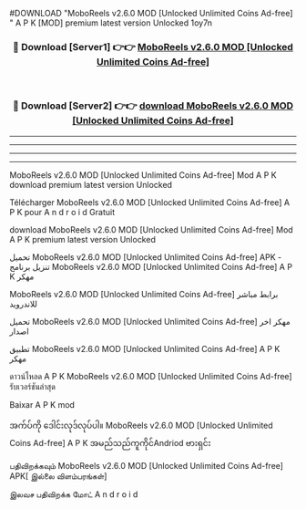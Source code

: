 #DOWNLOAD "MoboReels v2.6.0 MOD [Unlocked Unlimited Coins Ad-free] " A P K [MOD] premium latest version Unlocked 1oy7n 



<div align="center">

<h3>🔴 Download [Server1] 👉👉 <a href="https://apkdownload12.web.app/?title=MoboReels v2.6.0 MOD [Unlocked Unlimited Coins Ad-free] ">MoboReels v2.6.0 MOD [Unlocked Unlimited Coins Ad-free]  </a></h3><br>

<h3>🔴 Download [Server2] 👉👉 <a href="https://apkdownload12.web.app/?title=MoboReels v2.6.0 MOD [Unlocked Unlimited Coins Ad-free] ">download MoboReels v2.6.0 MOD [Unlocked Unlimited Coins Ad-free]  </a></h3>
</div>


----------------------------------------------------------

----------------------------------------------------------

----------------------------------------------------------

----------------------------------------------------------


MoboReels v2.6.0 MOD [Unlocked Unlimited Coins Ad-free]  Mod A P K download premium latest version Unlocked

Télécharger  MoboReels v2.6.0 MOD [Unlocked Unlimited Coins Ad-free]  A P K pour A n d r o i d Gratuit

download MoboReels v2.6.0 MOD [Unlocked Unlimited Coins Ad-free]  Mod A P K premium latest version Unlocked

تحميل MoboReels v2.6.0 MOD [Unlocked Unlimited Coins Ad-free]  APK - تنزيل برنامج MoboReels v2.6.0 MOD [Unlocked Unlimited Coins Ad-free]  A P K مهكر

MoboReels v2.6.0 MOD [Unlocked Unlimited Coins Ad-free]  برابط مباشر للاندرويد

تحميل MoboReels v2.6.0 MOD [Unlocked Unlimited Coins Ad-free]  مهكر اخر اصدار

تطبيق MoboReels v2.6.0 MOD [Unlocked Unlimited Coins Ad-free]  A P K مهكر

ดาวน์โหลด A P K MoboReels v2.6.0 MOD [Unlocked Unlimited Coins Ad-free]  รับเวอร์ชันล่าสุด

Baixar A P K mod

အက်ပ်ကို ဒေါင်းလုဒ်လုပ်ပါ။ MoboReels v2.6.0 MOD [Unlocked Unlimited Coins Ad-free]  A P K အမည်သည်ကူကိုင်Andriod ဗားရှင်း

பதிவிறக்கவும் MoboReels v2.6.0 MOD [Unlocked Unlimited Coins Ad-free]  APK[ இல்லை விளம்பரங்கள்] 
 
இலவச பதிவிறக்க மோட் A n d r o i d



